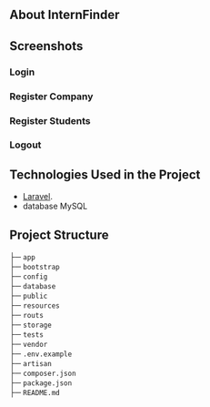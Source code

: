 ## About InternFinder

## Screenshots
### Login  
<!-- <img src="https://github.com/MedjadjiAbdelkadir/covoiturage/blob/main/public/Screenshots/Home%20Page.png" width="100%" height="500"> -->

### Register Company  
<!-- <img src="https://github.com/MedjadjiAbdelkadir/covoiturage/blob/main/public/Screenshots/List%20Posts.png" width="100%" height="500"> -->

### Register Students 
<!-- <img src="https://github.com/MedjadjiAbdelkadir/covoiturage/blob/main/public/Screenshots/Result%20Serach.png" width="55%" height="500"> -->
### Logout
<!-- <img src="https://github.com/MedjadjiAbdelkadir/covoiturage/blob/main/public/Screenshots/Result%20Serach.png" width="55%" height="500"> -->

## Technologies Used in the Project 

- [Laravel](https://laravel.com).
- database MySQL


## Project Structure 
├─ `app` \
├─ `bootstrap` \
├─ `config` \
├─ `database` \
├─ `public` \
├─ `resources` \
├─ `routs` \
├─ `storage` \
├─ `tests` \
├─ `vendor` \
├─ `.env.example` \
├─ `artisan` \
├─ `composer.json` \
├─ `package.json` \
├─ `README.md`